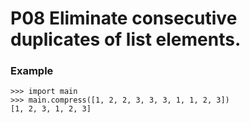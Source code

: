 # P08 Eliminate consecutive duplicates of list elements.

### Example
```
>>> import main
>>> main.compress([1, 2, 2, 3, 3, 3, 1, 1, 2, 3])
[1, 2, 3, 1, 2, 3]
```

